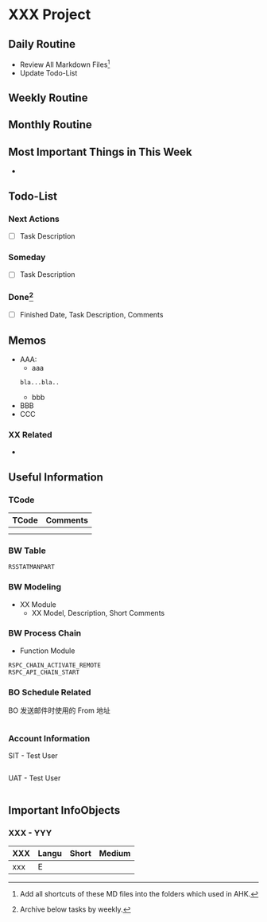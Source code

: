 # XXX Project


## Daily Routine

* Review All Markdown Files[^1]
* Update Todo-List

## Weekly Routine


## Monthly Routine


## Most Important Things in This Week

* ​

## Todo-List

### Next Actions
- [ ] ​Task Description

### Someday
- [ ] Task Description

### Done[^2]
- [ ] Finished Date, Task Description, Comments

## Memos
* AAA:
  * aaa
  ~~~ MD_Comments
  bla...bla..
  ~~~
  * bbb
* BBB
* CCC


### XX Related
* ​

## Useful Information

### TCode
| TCode | Comments |
| ----- | -------- |
|       |          |
|       |          |

### BW Table
```
RSSTATMANPART
```

### BW Modeling

* XX Module
  * XX Model, Description, Short Comments


### BW Process Chain
* Function Module
```
RSPC_CHAIN_ACTIVATE_REMOTE
RSPC_API_CHAIN_START
```

### BO Schedule Related
BO 发送邮件时使用的 From 地址
```

```

### Account Information
SIT - Test User
``` MD_Account_Info

```

UAT - Test User
``` MD_Account_Info

```

## Important InfoObjects

### XXX - YYY
| XXX  | Langu | Short | Medium |
| ---- | ----- | ----- | ------ |
| xxx  | E     |       |        |

[^1]: Add all shortcuts of these MD files into the folders which used in AHK.
[^2]: Archive below tasks by weekly.
